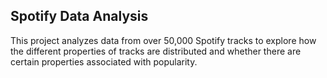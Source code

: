 ## Spotify Data Analysis

This project analyzes data from over 50,000 Spotify tracks to explore how the different properties of tracks are distributed and whether there are certain properties associated with popularity.
